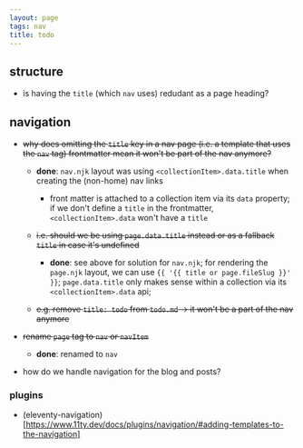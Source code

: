 ```yaml
---
layout: page
tags: nav
title: todo
---
```


## structure

- is having the `title` (which `nav` uses) redudant as a page heading?

## navigation

- ~~why does omitting the `title` key in a nav page (i.e. a template that uses the `nav` tag) frontmatter mean it won't be part of the nav anymore?~~

  - **done**: `nav.njk` layout was using `<collectionItem>.data.title` when creating the (non-home) nav links

    - front matter is attached to a collection item via its `data` property; if we don't define a `title` in the frontmatter, `<collectionItem>.data` won't have a `title`

  - ~~i.e. should we be using `page.data.title` instead or as a fallback `title` in case it's undefined~~

    - **done**: see above for solution for `nav.njk`; for rendering the `page.njk` layout, we can use `{{ '{{ title or page.fileSlug }}' }}`; `page.data.title` only makes sense within a collection via its `<collectionItem>.data` api;

  - ~~e.g. remove `title: todo` from `todo.md` -> it won't be a part of the nav anymore~~

- ~~rename `page` tag to `nav` or `navItem`~~

  - **done**: renamed to `nav`

- how do we handle navigation for the blog and posts?

### plugins

- (eleventy-navigation)[https://www.11ty.dev/docs/plugins/navigation/#adding-templates-to-the-navigation]
